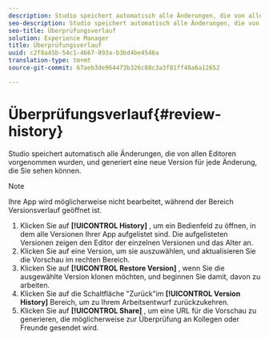 ```yaml
---
description: Studio speichert automatisch alle Änderungen, die von allen Editoren vorgenommen wurden, und generiert eine neue Version für jede Änderung, die Sie sehen können.
seo-description: Studio speichert automatisch alle Änderungen, die von allen Editoren vorgenommen wurden, und generiert eine neue Version für jede Änderung, die Sie sehen können.
seo-title: Überprüfungsverlauf
solution: Experience Manager
title: Überprüfungsverlauf
uuid: c2f8a45b-54c1-4667-893a-b3bd4be4546a
translation-type: tm+mt
source-git-commit: 67aeb3de964473b326c88c3a3f81ff48a6a12652

---
```



# Überprüfungsverlauf{#review-history}

Studio speichert automatisch alle Änderungen, die von allen Editoren vorgenommen wurden, und generiert eine neue Version für jede Änderung, die Sie sehen können.

>[!NOTE]
>
>Ihre App wird möglicherweise nicht bearbeitet, während der Bereich Versionsverlauf geöffnet ist.

1. Klicken Sie auf **[!UICONTROL History]** , um ein Bedienfeld zu öffnen, in dem alle Versionen Ihrer App aufgelistet sind. Die aufgelisteten Versionen zeigen den Editor der einzelnen Versionen und das Alter an.
1. Klicken Sie auf eine Version, um sie auszuwählen, und aktualisieren Sie die Vorschau im rechten Bereich.
1. Klicken Sie auf **[!UICONTROL Restore Version]** , wenn Sie die ausgewählte Version klonen möchten, und beginnen Sie damit, davon zu arbeiten.
1. Klicken Sie auf die Schaltfläche "Zurück"im **[!UICONTROL Version History]** Bereich, um zu Ihrem Arbeitsentwurf zurückzukehren.
1. Klicken Sie auf **[!UICONTROL Share]** , um eine URL für die Vorschau zu generieren, die möglicherweise zur Überprüfung an Kollegen oder Freunde gesendet wird.
